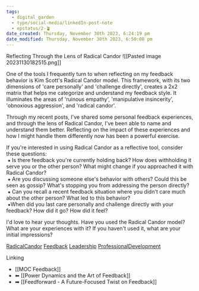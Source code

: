 ```yaml
---
tags:
  - digital_garden
  - type/social-media/linkedIn-post-note
  - epstatus/2-🪴
date_created: Thursday, November 30th 2023, 6:24:19 pm
date_modified: Thursday, November 30th 2023, 6:50:08 pm
---
```

 Reflecting Through the Lens of Radical Candor
![[Pasted image 20231130182515.png]]

One of the tools I frequently turn to when reflecting on my feedback behavior is Kim Scott's Radical Candor model. This framework, with its two dimensions of 'care personally' and 'challenge directly', creates a 2x2 matrix that helps me categorize and understand my feedback style. It illuminates the areas of 'ruinous empathy', 'manipulative insincerity', 'obnoxious aggression', and 'radical candor'.  
  
Through my recent posts, I've shared some personal feedback experiences, and through the lens of Radical Candor, I've been able to name and understand them better. Reflecting on the impact of these experiences and how I might handle them differently now has been a powerful exercise.  
  
If you're interested in using Radical Candor as a reflective tool, consider these questions:  
 ⁕ Is there feedback you're currently holding back? How does withholding it serve you or the other person? What might change if you approached it with Radical Candor?  
 ⁕ Are you discussing someone else's behavior with others? Could this be seen as gossip? What's stopping you from addressing the person directly?  
 ⁕ Can you recall a recent feedback situation where you didn't care much about the other person? What led to this behavior?  
 ⁕When did you last care personally and challenge directly with your feedback? How did it go? How did it feel?  
  
I'd love to hear your thoughts. Have you used the Radical Candor model? What are your experiences with it? If you haven't used it, what are your initial impressions?  
  
[RadicalCandor](https://www.linkedin.com/feed/hashtag/?keywords=radicalcandor&highlightedUpdateUrns=urn%3Ali%3Aactivity%3A7135673803350691840) [Feedback](https://www.linkedin.com/feed/hashtag/?keywords=feedback&highlightedUpdateUrns=urn%3Ali%3Aactivity%3A7135673803350691840) [Leadership](https://www.linkedin.com/feed/hashtag/?keywords=leadership&highlightedUpdateUrns=urn%3Ali%3Aactivity%3A7135673803350691840) [ProfessionalDevelopment](https://www.linkedin.com/feed/hashtag/?keywords=professionaldevelopment&highlightedUpdateUrns=urn%3Ali%3Aactivity%3A7135673803350691840)

 Linking
+ [[MOC Feedback]]
+ ⬅ [[Power Dynamics and the Art of Feedback]]
+ ➡ [[Feedforward - A Future-Focused Twist on Feedback]]


